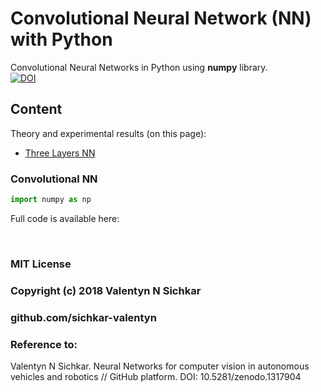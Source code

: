 # Convolutional Neural Network (NN) with Python
Convolutional Neural Networks in Python using <b>numpy</b> library.
<br/>[![DOI](https://zenodo.org/badge/DOI/10.5281/zenodo.1317904.svg)](https://doi.org/10.5281/zenodo.1317904)

## Content
Theory and experimental results (on this page):

* <a href="#Three Layers NN">Three Layers NN</a>


### <a name="Convolutional NN">Convolutional NN</a>


```py
import numpy as np
```

Full code is available here: 

<br/>

### MIT License
### Copyright (c) 2018 Valentyn N Sichkar
### github.com/sichkar-valentyn
### Reference to:
Valentyn N Sichkar. Neural Networks for computer vision in autonomous vehicles and robotics // GitHub platform. DOI: 10.5281/zenodo.1317904

